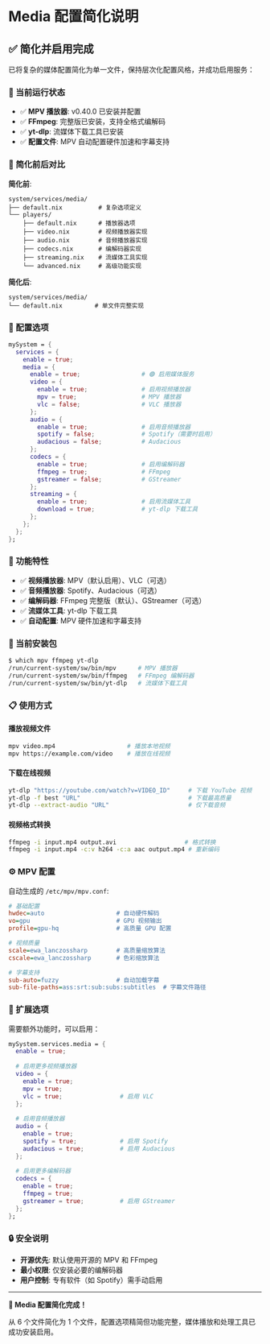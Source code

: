 # Media 配置简化说明

## ✅ 简化并启用完成

已将复杂的媒体配置简化为单一文件，保持层次化配置风格，并成功启用服务：

### 🚀 当前运行状态

- ✅ **MPV 播放器**: v0.40.0 已安装并配置
- ✅ **FFmpeg**: 完整版已安装，支持全格式编解码
- ✅ **yt-dlp**: 流媒体下载工具已安装
- ✅ **配置文件**: MPV 自动配置硬件加速和字幕支持

### 📁 简化前后对比

**简化前**:
```
system/services/media/
├── default.nix          # 复杂选项定义
└── players/
    ├── default.nix      # 播放器选项
    ├── video.nix        # 视频播放器实现
    ├── audio.nix        # 音频播放器实现
    ├── codecs.nix       # 编解码器实现
    ├── streaming.nix    # 流媒体工具实现
    └── advanced.nix     # 高级功能实现
```

**简化后**:
```
system/services/media/
└── default.nix         # 单文件完整实现
```

### 🎯 配置选项

```nix
mySystem = {
  services = {
    enable = true;
    media = {
      enable = true;                 # 🟢 启用媒体服务
      video = {
        enable = true;               # 启用视频播放器
        mpv = true;                  # MPV 播放器
        vlc = false;                 # VLC 播放器
      };
      audio = {
        enable = true;               # 启用音频播放器
        spotify = false;             # Spotify（需要时启用）
        audacious = false;           # Audacious
      };
      codecs = {
        enable = true;               # 启用编解码器
        ffmpeg = true;               # FFmpeg
        gstreamer = false;           # GStreamer
      };
      streaming = {
        enable = true;               # 启用流媒体工具
        download = true;             # yt-dlp 下载工具
      };
    };
  };
};
```

### 🔧 功能特性

- ✅ **视频播放器**: MPV（默认启用）、VLC（可选）
- ✅ **音频播放器**: Spotify、Audacious（可选）
- ✅ **编解码器**: FFmpeg 完整版（默认）、GStreamer（可选）
- ✅ **流媒体工具**: yt-dlp 下载工具
- ✅ **自动配置**: MPV 硬件加速和字幕支持

### 🚀 当前安装包

```bash
$ which mpv ffmpeg yt-dlp
/run/current-system/sw/bin/mpv      # MPV 播放器
/run/current-system/sw/bin/ffmpeg   # FFmpeg 编解码器
/run/current-system/sw/bin/yt-dlp   # 流媒体下载工具
```

### 📋 使用方式

#### 播放视频文件
```bash
mpv video.mp4                    # 播放本地视频
mpv https://example.com/video    # 播放在线视频
```

#### 下载在线视频
```bash
yt-dlp "https://youtube.com/watch?v=VIDEO_ID"     # 下载 YouTube 视频
yt-dlp -f best "URL"                              # 下载最高质量
yt-dlp --extract-audio "URL"                      # 仅下载音频
```

#### 视频格式转换
```bash
ffmpeg -i input.mp4 output.avi                   # 格式转换
ffmpeg -i input.mp4 -c:v h264 -c:a aac output.mp4 # 重新编码
```

### ⚙️ MPV 配置

自动生成的 `/etc/mpv/mpv.conf`:
```ini
# 基础配置
hwdec=auto                    # 自动硬件解码
vo=gpu                        # GPU 视频输出
profile=gpu-hq                # 高质量 GPU 配置

# 视频质量
scale=ewa_lanczossharp        # 高质量缩放算法
cscale=ewa_lanczossharp       # 色彩缩放算法

# 字幕支持
sub-auto=fuzzy                # 自动加载字幕
sub-file-paths=ass:srt:sub:subs:subtitles  # 字幕文件路径
```

### 🎯 扩展选项

需要额外功能时，可以启用：

```nix
mySystem.services.media = {
  enable = true;
  
  # 启用更多视频播放器
  video = {
    enable = true;
    mpv = true;
    vlc = true;                # 启用 VLC
  };
  
  # 启用音频播放器
  audio = {
    enable = true;
    spotify = true;            # 启用 Spotify
    audacious = true;          # 启用 Audacious
  };
  
  # 启用更多编解码器
  codecs = {
    enable = true;
    ffmpeg = true;
    gstreamer = true;          # 启用 GStreamer
  };
};
```

### 🔒 安全说明

- **开源优先**: 默认使用开源的 MPV 和 FFmpeg
- **最小权限**: 仅安装必要的编解码器
- **用户控制**: 专有软件（如 Spotify）需手动启用

---

**🎉 Media 配置简化完成！** 

从 6 个文件简化为 1 个文件，配置选项精简但功能完整，媒体播放和处理工具已成功安装启用。
